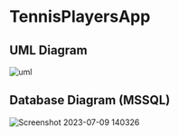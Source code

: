 # TennisPlayersApp

## UML Diagram

![uml](https://github.com/MilosMoskic/TennisPlayersApp/assets/93045390/109ecd08-551b-40c5-aa1d-8208cfa77311)

## Database Diagram (MSSQL)

![Screenshot 2023-07-09 140326](https://github.com/MilosMoskic/TennisPlayersApi/assets/93045390/0198952c-d4a6-496d-854f-1d7b52f93058)

